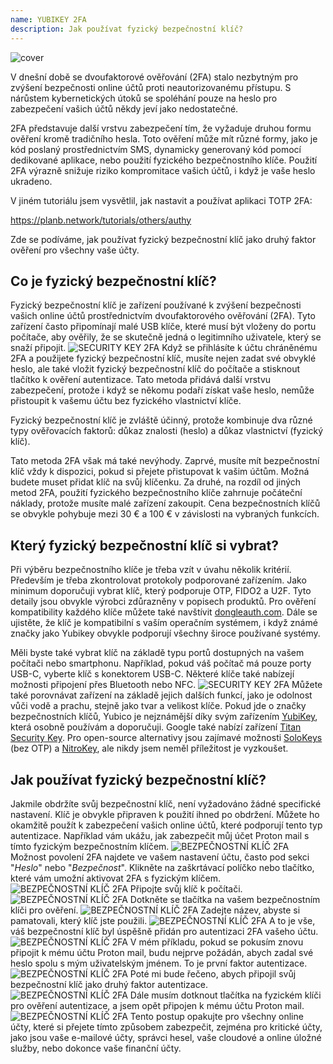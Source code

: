 ```yaml
---
name: YUBIKEY 2FA
description: Jak používat fyzický bezpečnostní klíč?
---
```

![cover](assets/cover.webp)

V dnešní době se dvoufaktorové ověřování (2FA) stalo nezbytným pro zvýšení bezpečnosti online účtů proti neautorizovanému přístupu. S nárůstem kybernetických útoků se spoléhání pouze na heslo pro zabezpečení vašich účtů někdy jeví jako nedostatečné.

2FA představuje další vrstvu zabezpečení tím, že vyžaduje druhou formu ověření kromě tradičního hesla. Toto ověření může mít různé formy, jako je kód poslaný prostřednictvím SMS, dynamicky generovaný kód pomocí dedikované aplikace, nebo použití fyzického bezpečnostního klíče. Použití 2FA výrazně snižuje riziko kompromitace vašich účtů, i když je vaše heslo ukradeno.

V jiném tutoriálu jsem vysvětlil, jak nastavit a používat aplikaci TOTP 2FA:

https://planb.network/tutorials/others/authy

Zde se podíváme, jak používat fyzický bezpečnostní klíč jako druhý faktor ověření pro všechny vaše účty.

## Co je fyzický bezpečnostní klíč?

Fyzický bezpečnostní klíč je zařízení používané k zvýšení bezpečnosti vašich online účtů prostřednictvím dvoufaktorového ověřování (2FA). Tyto zařízení často připomínají malé USB klíče, které musí být vloženy do portu počítače, aby ověřily, že se skutečně jedná o legitimního uživatele, který se snaží připojit.
![SECURITY KEY 2FA](assets/notext/01.webp)
Když se přihlásíte k účtu chráněnému 2FA a použijete fyzický bezpečnostní klíč, musíte nejen zadat své obvyklé heslo, ale také vložit fyzický bezpečnostní klíč do počítače a stisknout tlačítko k ověření autentizace. Tato metoda přidává další vrstvu zabezpečení, protože i když se někomu podaří získat vaše heslo, nemůže přistoupit k vašemu účtu bez fyzického vlastnictví klíče.

Fyzický bezpečnostní klíč je zvláště účinný, protože kombinuje dva různé typy ověřovacích faktorů: důkaz znalosti (heslo) a důkaz vlastnictví (fyzický klíč).

Tato metoda 2FA však má také nevýhody. Zaprvé, musíte mít bezpečnostní klíč vždy k dispozici, pokud si přejete přistupovat k vašim účtům. Možná budete muset přidat klíč na svůj klíčenku. Za druhé, na rozdíl od jiných metod 2FA, použití fyzického bezpečnostního klíče zahrnuje počáteční náklady, protože musíte malé zařízení zakoupit. Cena bezpečnostních klíčů se obvykle pohybuje mezi 30 € a 100 € v závislosti na vybraných funkcích.

## Který fyzický bezpečnostní klíč si vybrat?

Při výběru bezpečnostního klíče je třeba vzít v úvahu několik kritérií.
Především je třeba zkontrolovat protokoly podporované zařízením. Jako minimum doporučuji vybrat klíč, který podporuje OTP, FIDO2 a U2F. Tyto detaily jsou obvykle výrobci zdůrazněny v popisech produktů. Pro ověření kompatibility každého klíče můžete také navštívit [dongleauth.com](https://www.dongleauth.com/dongles/).
Dále se ujistěte, že klíč je kompatibilní s vaším operačním systémem, i když známé značky jako Yubikey obvykle podporují všechny široce používané systémy.

Měli byste také vybrat klíč na základě typu portů dostupných na vašem počítači nebo smartphonu. Například, pokud váš počítač má pouze porty USB-C, vyberte klíč s konektorem USB-C. Některé klíče také nabízejí možnosti připojení přes Bluetooth nebo NFC.
![SECURITY KEY 2FA](assets/notext/02.webp)
Můžete také porovnávat zařízení na základě jejich dalších funkcí, jako je odolnost vůči vodě a prachu, stejně jako tvar a velikost klíče.
Pokud jde o značky bezpečnostních klíčů, Yubico je nejznámější díky svým zařízením [YubiKey](https://www.yubico.com/), která osobně používám a doporučuji. Google také nabízí zařízení [Titan Security Key](https://store.google.com/fr/product/titan_security_key). Pro open-source alternativy jsou zajímavé možnosti [SoloKeys](https://solokeys.com/) (bez OTP) a [NitroKey](https://www.nitrokey.com/products/nitrokeys), ale nikdy jsem neměl příležitost je vyzkoušet.
## Jak používat fyzický bezpečnostní klíč?

Jakmile obdržíte svůj bezpečnostní klíč, není vyžadováno žádné specifické nastavení. Klíč je obvykle připraven k použití ihned po obdržení. Můžete ho okamžitě použít k zabezpečení vašich online účtů, které podporují tento typ autentizace. Například vám ukážu, jak zabezpečit můj účet Proton mail s tímto fyzickým bezpečnostním klíčem.
![BEZPEČNOSTNÍ KLÍČ 2FA](assets/notext/03.webp)
Možnost povolení 2FA najdete ve vašem nastavení účtu, často pod sekci "*Heslo*" nebo "*Bezpečnost*". Klikněte na zaškrtávací políčko nebo tlačítko, které vám umožní aktivovat 2FA s fyzickým klíčem.
![BEZPEČNOSTNÍ KLÍČ 2FA](assets/notext/04.webp)
Připojte svůj klíč k počítači.
![BEZPEČNOSTNÍ KLÍČ 2FA](assets/notext/05.webp)
Dotkněte se tlačítka na vašem bezpečnostním klíči pro ověření.
![BEZPEČNOSTNÍ KLÍČ 2FA](assets/notext/06.webp)
Zadejte název, abyste si pamatovali, který klíč jste použili.
![BEZPEČNOSTNÍ KLÍČ 2FA](assets/notext/07.webp)
A to je vše, váš bezpečnostní klíč byl úspěšně přidán pro autentizaci 2FA vašeho účtu.
![BEZPEČNOSTNÍ KLÍČ 2FA](assets/notext/08.webp)
V mém příkladu, pokud se pokusím znovu připojit k mému účtu Proton mail, budu nejprve požádán, abych zadal své heslo spolu s mým uživatelským jménem. To je první faktor autentizace.
![BEZPEČNOSTNÍ KLÍČ 2FA](assets/notext/09.webp)
Poté mi bude řečeno, abych připojil svůj bezpečnostní klíč jako druhý faktor autentizace.
![BEZPEČNOSTNÍ KLÍČ 2FA](assets/notext/10.webp)
Dále musím dotknout tlačítka na fyzickém klíči pro ověření autentizace, a jsem opět připojen k mému účtu Proton mail.
![BEZPEČNOSTNÍ KLÍČ 2FA](assets/notext/11.webp)
Tento postup opakujte pro všechny online účty, které si přejete tímto způsobem zabezpečit, zejména pro kritické účty, jako jsou vaše e-mailové účty, správci hesel, vaše cloudové a online úložné služby, nebo dokonce vaše finanční účty.